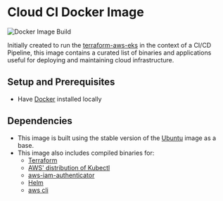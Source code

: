 # Cloud CI Docker Image

![Docker Image Build](https://github.com/mediagrif/cloud-ci/workflows/Docker%20Image%20Build/badge.svg)

Initially created to run the [terraform-aws-eks](https://github.com/terraform-aws-modules/terraform-aws-eks) in the context of a CI/CD Pipeline, this image contains a curated list of binaries and applications useful for deploying and maintaining cloud infrastructure.

## Setup and Prerequisites

- Have [Docker](https://docs.docker.com/install/) installed locally

## Dependencies

- This image is built using the stable version of the [Ubuntu](https://hub.docker.com/_/ubuntu) image as a base.
- This image also includes compiled binaries for:
  - [Terraform](https://github.com/hashicorp/terraform)
  - [AWS' distribution of Kubectl](https://github.com/actions/aws/tree/master/kubectl)
  - [aws-iam-authenticator](https://github.com/kubernetes-sigs/aws-iam-authenticator)
  - [Helm](https://github.com/helm/helm)
  - [aws cli](https://aws.amazon.com/cli/)
